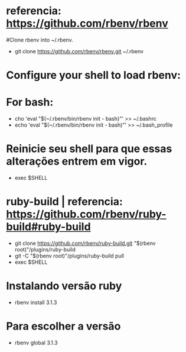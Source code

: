 # referencia: https://github.com/rbenv/rbenv
#Clone rbenv into ~/.rbenv.
* git clone https://github.com/rbenv/rbenv.git ~/.rbenv
# Configure your shell to load rbenv:
# For bash:
* cho 'eval "$(~/.rbenv/bin/rbenv init - bash)"' >> ~/.bashrc
* echo 'eval "$(~/.rbenv/bin/rbenv init - bash)"' >> ~/.bash_profile
# Reinicie seu shell para que essas alterações entrem em vigor.
* exec $SHELL
# ruby-build | referencia: https://github.com/rbenv/ruby-build#ruby-build
* git clone https://github.com/rbenv/ruby-build.git "$(rbenv root)"/plugins/ruby-build
* git -C "$(rbenv root)"/plugins/ruby-build pull
* exec $SHELL
# Instalando versão ruby
* rbenv install 3.1.3
# Para escolher a versão 
* rbenv global 3.1.3